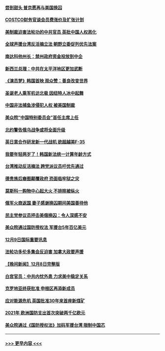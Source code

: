 #### [尝到甜头 普京愿再与美国换囚](../pages/prog202/a103594703.md?t=12100650) 
#### [COSTCO财务官谈会员费涨价及扩张计划](../pages/prog202/a103594644.md?t=12100650) 
#### [美制裁迫害法轮功的中共官员 英批中国人权恶化](../pages/prog202/a103594590.md?t=12100650) 
#### [全球声援台湾反活摘立法 朝野立委促列优先法案](../pages/prog202/a103594539.md?t=12100650) 
#### [南达科他州长：禁州政府资金投放到中企](../pages/prog202/a103594476.md?t=12100650) 
#### [新西兰总理：中共在太平洋地区更加武断](../pages/prog202/a103594543.md?t=12100650) 
#### [《演员梦》韩国首映 观众赞：善良改变世界](../pages/prog202/a103594550.md?t=12100650) 
#### [圣诞老人乘军机访北极 因纽特人冰中起舞](../pages/prog202/a103594509.md?t=12100650) 
#### [中国非法捕鱼涉侵犯人权 被美国制裁](../pages/prog202/a103594414.md?t=12100650) 
#### [美众院“中国特别委员会”首任主席上任](../pages/prog202/a103594380.md?t=12100650) 
#### [北约警告俄乌战争或将全面升级](../pages/prog202/a103594385.md?t=12100650) 
#### [英日意合作研发新一代战机 欲超越美F-35](../pages/prog202/a103594346.md?t=12100650) 
#### [我要年轻两岁了！韩国新法统一计算年龄方式](../pages/prog202/a103594309.md?t=12100650) 
#### [台湾推动反活摘法 跨党派议员吁优先通过](../pages/prog202/a103594310.md?t=12100650) 
#### [德贵族后裔图颠覆政府 恐面临牢狱之灾](../pages/prog202/a103594297.md?t=12100650) 
#### [莫斯科一购物中心起大火 不排除被纵火](../pages/prog202/a103594188.md?t=12100650) 
#### [俄军火商返国 妻子感谢换囚期间美国善待他](../pages/prog202/a103594185.md?t=12100650) 
#### [民主党参议员抨击美俄换囚：令人深感不安](../pages/prog202/a103594207.md?t=12100650) 
#### [美众院通过国防授权法 军援台5年百亿美元](../pages/prog202/a103594192.md?t=12100650) 
#### [12月9日国际重要讯息](../pages/prog202/a103594189.md?t=12100650) 
#### [法轮功多伦多集会反迫害 加拿大政要声援](../pages/prog202/a103594125.md?t=12100650) 
#### [【晚间新闻】12月8日完整版](../pages/prog202/a103593985.md?t=12100650) 
#### [白宫官员：中共内忧外患 力求美中稳定关系](../pages/prog202/a103593856.md?t=12100650) 
#### [克罗地亚终获批准 申根区再添新成员](../pages/prog202/a103593897.md?t=12100650) 
#### [应对能源危机 英国批准30年来首座新煤矿](../pages/prog202/a103593899.md?t=12100650) 
#### [2021年 欧洲国防支出首次突破两千亿欧元](../pages/prog202/a103593891.md?t=12100650) 
#### [美众院通过《国防授权法》加码军援台湾 限制中国芯](../pages/prog202/a103593838.md?t=12100650) 

----
#### [ >>> 更早内容 <<< ](../indexes/prog202-earlier.md)

